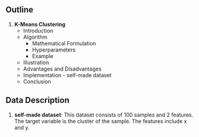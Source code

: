 ## Outline

1. **K-Means Clustering**
   - Introduction
   - Algorithm
      - Mathematical Formulation
      - Hyperparameters
      - Example
   - Illustration
   - Advantages and Disadvantages
   - Implementation - self-made dataset
   - Conclusion

## Data Description

1. **self-made dataset**: This dataset consists of 100 samples and 2 features. The target variable is the cluster of the sample. The features include x and y.